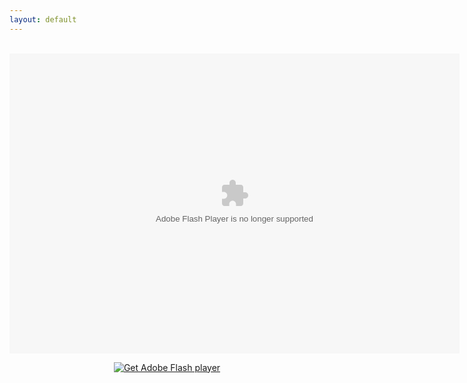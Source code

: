 ```yaml
---
layout: default
---
```

<title>Mirror's Edge 2D</title>
<div align="center">
<br />
<object align="middle" data="ME2D.swf" height="480" id="ME_2D" type="application/x-shockwave-flash" width="720"></object>
<div>
<p><span contenteditable="false" tabindex="-1"><a data-widget="image" href="http://www.adobe.com/go/getflashplayer"><img alt="Get Adobe Flash player" src="https://www.adobe.com/images/shared/download_buttons/get_flash_player.gif" /></a></span></p>
</div>
<param name="movie" value="ME2D.swf" /><param name="bgcolor" value="#999999" /><param name="FlashVars" value="var1=Hello&amp;var2=Goodbye" /><param name="wmode" value="low" />
